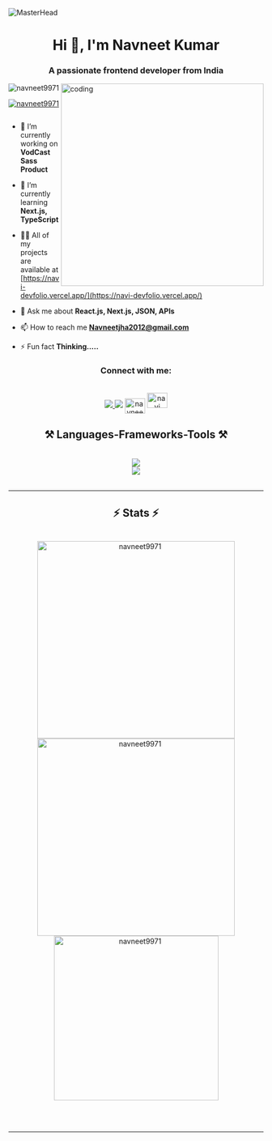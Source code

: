 ![MasterHead](https://miro.medium.com/v2/resize:fit:1358/1*aniyNTcHORbvDiLGUzJSsQ.gif)
<h1 align="center">Hi 👋, I'm Navneet Kumar</h1>
<h3 align="center">A passionate frontend developer from India</h3>
<img align='right' alt="coding" width="400" src="https://i.imgur.com/7A5ZfPJ.gif">

<p align="left"> <img src="https://komarev.com/ghpvc/?username=navneet9971&label=Profile%20views&color=0e75b6&style=flat" alt="navneet9971" /> </p>

<p align="left"> <a href="https://github.com/ryo-ma/github-profile-trophy"><img src="https://github-profile-trophy.vercel.app/?username=navneet9971" alt="navneet9971" /></a> </p>

<p align="left"> <a href="https://twitter.com/" target="blank"><img src="https://img.shields.io/twitter/follow/?logo=twitter&style=for-the-badge" alt="" /></a> </p>

- 🔭 I’m currently working on **VodCast Sass Product**

- 🌱 I’m currently learning **Next.js, TypeScript**

- 👨‍💻 All of my projects are available at [https://navi-devfolio.vercel.app/](https://navi-devfolio.vercel.app/)

- 💬 Ask me about **React.js, Next.js, JSON, APIs**

- 📫 How to reach me **Navneetjha2012@gmail.com**

- ⚡ Fun fact **Thinking.....**


<h3 align="center">Connect with me:</h3>
<br/>
<div align="center">
<a href="mailto:navneetjha2012@gmail.com">
    <img src="https://img.shields.io/badge/Gmail-333333?style=for-the-badge&logo=gmail&logoColor=red" />
  </a>
  
<a href="https://linkedin.com/in/navneet-kumar-42b75b204" target="blank">
 <img src="https://img.shields.io/badge/LinkedIn-0077B5?style=for-the-badge&logo=linkedin&logoColor=white" target="_blank" /></a>
<a href="https://instagram.com/navneet4102" target="blank">
    <img align="center" src="https://raw.githubusercontent.com/rahuldkjain/github-profile-readme-generator/master/src/images/icons/Social/instagram.svg" alt="navneet4102" height="30" width="40" /></a>
<a href="https://www.youtube.com/c/navi highlights" target="blank">
    <img src="https://img.shields.io/badge/logo-youtube?style=for-the-badge&logo=youtube&logoColor=red" target="_blank" alt="navi highlights" height="30" width="40" /></a>
</div>

<h2 align="center">⚒️ Languages-Frameworks-Tools ⚒️</h2>
<br/>
<div align="center">
    <img src="https://skillicons.dev/icons?i=react,bootstrap,mui,html,css,vscode,figma,tailwind,git" /><br>
    <img src="https://skillicons.dev/icons?i=javascript,typescript,aws,nextjs,webpack,postman,babeljs" /><br>
</div>

<br/>
<hr/>


<h2 align="center">⚡ Stats ⚡</h2>
<br>
<div align=center>
<img width=390 src="https://github-readme-stats.vercel.app/api/top-langs?username=navneet9971&show_icons=true&locale=en&layout=compact" alt="navneet9971" />

<img width=390 src="https://github-readme-stats.vercel.app/api?username=navneet9971&show_icons=true&locale=en" alt="navneet9971" />
<br/>
<img width=325 align="center" src="https://github-readme-streak-stats.herokuapp.com/?user=navneet9971&" alt="navneet9971" />
</div>

<br/><br/>

<hr/>

<br/>
